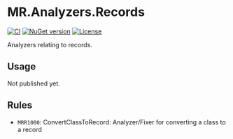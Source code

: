 # MR.Analyzers.Records

[![CI](https://github.com/mrahhal/MR.Analyzers.Records/actions/workflows/ci.yml/badge.svg)](https://github.com/mrahhal/MR.Analyzers.Records/actions/workflows/ci.yml)
[![NuGet version](https://badge.fury.io/nu/MR.Analyzers.Records.svg)](https://www.nuget.org/packages/MR.Analyzers.Records)
[![License](https://img.shields.io/badge/license-MIT-blue.svg)](https://opensource.org/licenses/MIT)

Analyzers relating to records.

## Usage

Not published yet.

<!--
Add the following in any ItemGroup in your csproj:
```xml
<PackageReference Include="MR.Analyzers.Records" Version="1.0.0" PrivateAssets="All" />
```
-->

## Rules

- `MRR1000`: ConvertClassToRecord: Analyzer/Fixer for converting a class to a record
